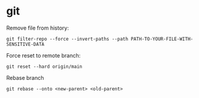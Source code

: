 git
===

Remove file from history:

```
git filter-repo --force --invert-paths --path PATH-TO-YOUR-FILE-WITH-SENSITIVE-DATA
```

Force reset to remote branch:

```
git reset --hard origin/main
```

Rebase branch

```
git rebase --onto <new-parent> <old-parent>
```
